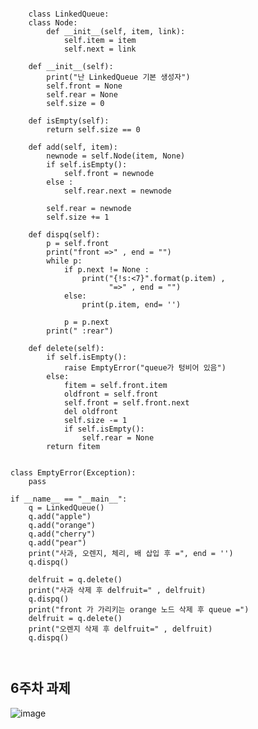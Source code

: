 <pre>
  <code>

    class LinkedQueue:
    class Node:
        def __init__(self, item, link):
            self.item = item
            self.next = link

    def __init__(self):
        print("난 LinkedQueue 기본 생성자")
        self.front = None
        self.rear = None
        self.size = 0

    def isEmpty(self):
        return self.size == 0

    def add(self, item):
        newnode = self.Node(item, None)
        if self.isEmpty():
            self.front = newnode
        else :
            self.rear.next = newnode

        self.rear = newnode
        self.size += 1

    def dispq(self):
        p = self.front
        print("front =>" , end = "")
        while p:
            if p.next != None :
                print("{!s:<7}".format(p.item) ,
                      "=>" , end = "") 
            else:
                print(p.item, end= '')

            p = p.next
        print(" :rear")

    def delete(self):
        if self.isEmpty():
            raise EmptyError("queue가 텅비어 있음")
        else:
            fitem = self.front.item
            oldfront = self.front
            self.front = self.front.next
            del oldfront
            self.size -= 1
            if self.isEmpty():
                self.rear = None
        return fitem        


class EmptyError(Exception):
    pass 
                      
if __name__ == "__main__":
    q = LinkedQueue()
    q.add("apple")
    q.add("orange")
    q.add("cherry")
    q.add("pear")
    print("사과, 오렌지, 체리, 배 삽입 후 =", end = '')
    q.dispq()

    delfruit = q.delete()
    print("사과 삭제 후 delfruit=" , delfruit)
    q.dispq() 
    print("front 가 가리키는 orange 노드 삭제 후 queue =")
    delfruit = q.delete()
    print("오렌지 삭제 후 delfruit=" , delfruit)
    q.dispq()
    
  </code>
</pre>

## 6주차 과제
![image](https://github.com/user-attachments/assets/515245f0-fef3-4278-9d8a-c567ca600af5)




